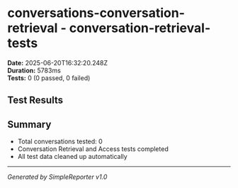 # conversations-conversation-retrieval - conversation-retrieval-tests

**Date:** 2025-06-20T16:32:20.248Z  
**Duration:** 5783ms  
**Tests:** 0 (0 passed, 0 failed)

## Test Results



## Summary

- Total conversations tested: 0
- Conversation Retrieval and Access tests completed
- All test data cleaned up automatically

---
*Generated by SimpleReporter v1.0*
